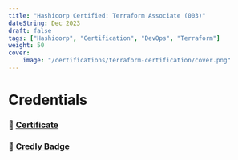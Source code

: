 ```yaml
---
title: "Hashicorp Certified: Terraform Associate (003)"
dateString: Dec 2023
draft: false
tags: ["Hashicorp", "Certification", "DevOps", "Terraform"]
weight: 50
cover:
    image: "/certifications/terraform-certification/cover.png"
---
```


# Credentials

### 🔗 [Certificate](https://drive.google.com/file/d/1LzaOJYxhx789rfU2i2K3wPPUBRWhN3YA/view?usp=sharing)

### 🔗 [Credly Badge](https://www.credly.com/badges/5bda6ae3-1275-422d-b8dc-4be91496dae5/public_url)
